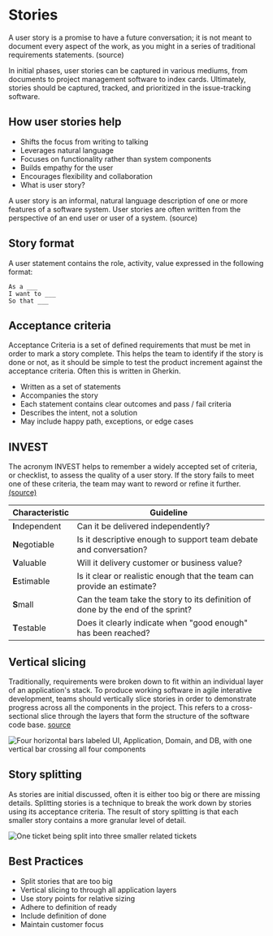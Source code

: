 # Stories
A user story is a promise to have a future conversation; it is not meant to document every aspect of the work, as you might in a series of traditional requirements statements. (source)

In initial phases, user stories can be captured in various mediums, from documents to project management software to index cards. Ultimately, stories should be captured, tracked, and prioritized in the issue-tracking software.

## How user stories help
- Shifts the focus from writing to talking
- Leverages natural language
- Focuses on functionality rather than system components
- Builds empathy for the user
- Encourages flexibility and collaboration
- What is user story?

A user story is an informal, natural language description of one or more features of a software system. User stories are often written from the perspective of an end user or user of a system. (source)

## Story format
A user statement contains the role, activity, value expressed in the following format:

```
As a ___
I want to ___
So that ___
```

## Acceptance criteria
Acceptance Criteria is a set of defined requirements that must be met in order to mark a story complete. This helps the team to identify if the story is done or not, as it should be simple to test the product increment against the acceptance criteria. Often this is written in Gherkin.

- Written as a set of statements
- Accompanies the story
- Each statement contains clear outcomes and pass / fail criteria
- Describes the intent, not a solution
- May include happy path, exceptions, or edge cases

## INVEST
The acronym INVEST helps to remember a widely accepted set of criteria, or checklist, to assess the quality of a user story. If the story fails to meet one of these criteria, the team may want to reword or refine it further.[(source)](https://www.agilealliance.org/glossary/invest/)

| Characteristic | Guideline |
| -- | -- |
| **I**ndependent | Can it be delivered independently? |
| **N**egotiable | Is it descriptive enough to support team debate and conversation? |
| **V**aluable | Will it delivery customer or business value? |
| **E**stimable | Is it clear or realistic enough that the team can provide an estimate? |
| **S**mall | Can the team take the story to its definition of done by the end of the sprint? |
| **T**estable | Does it clearly indicate when "good enough" has been reached? |


## Vertical slicing
Traditionally, requirements were broken down to fit within an individual layer of an application's stack. To produce working software in agile interative development, teams should vertically slice stories in order to demonstrate progress across all the components in the project. This refers to a cross-sectional slice through the layers that form the structure of the software code base. [source](https://en.wikipedia.org/wiki/Vertical_slice)

![Four horizontal bars labeled UI, Application, Domain, and DB, with one vertical bar crossing all four components](img3/agile-vertical-slicing.svg ':size=450px')

## Story splitting
As stories are initial discussed, often it is either too big or there are missing details. Splitting stories is a technique to break the work down by stories using its acceptance criteria. The result of story splitting is that each smaller story contains a more granular level of detail.

![One ticket being split into three smaller related tickets](img3/agile-story-splitting.svg)

## Best Practices
- Split stories that are too big
- Vertical slicing to through all application layers
- Use story points for relative sizing
- Adhere to definition of ready
- Include definition of done
- Maintain customer focus

